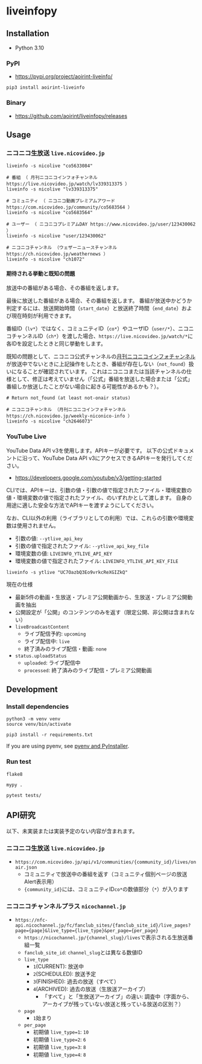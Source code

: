 # liveinfopy

## Installation

- Python 3.10

### PyPI

- <https://pypi.org/project/aoirint-liveinfo/>

```shell
pip3 install aoirint-liveinfo
```

### Binary

- <https://github.com/aoirint/liveinfopy/releases>


## Usage

### ニコニコ生放送 `live.nicovideo.jp`

```shell
liveinfo -s nicolive "co5633084"

# 番組 （ 月刊ニコニコインフォチャンネル https://live.nicovideo.jp/watch/lv339313375 ）
liveinfo -s nicolive "lv339313375"

# コミュニティ （ ニコニコ動画プレミアムアワード https://com.nicovideo.jp/community/co5683564 ）
liveinfo -s nicolive "co5683564"

# ユーザー （ ニコニコプレミアムDAY https://www.nicovideo.jp/user/123430062 ）
liveinfo -s nicolive "user/123430062"

# ニコニコチャンネル （ウェザーニュースチャンネル https://ch.nicovideo.jp/weathernews ）
liveinfo -s nicolive "ch1072"
```

#### 期待される挙動と既知の問題

放送中の番組がある場合、その番組を返します。

最後に放送した番組がある場合、その番組を返します。
番組が放送中かどうか判定するには、放送開始時間（`start_date`）と放送終了時間（`end_date`）および現在時刻が利用できます。

番組ID（`lv*`）ではなく、コミュニティID（`co*`）やユーザID（`user/*`）、ニコニコチャンネルID（`ch*`）を渡した場合、`https://live.nicovideo.jp/watch/*`に各IDを設定したときと同じ挙動をします。

既知の問題として、ニコニコ公式チャンネルの[月刊ニコニコインフォチャンネル](https://ch.nicovideo.jp/weekly-niconico-info)が放送中でないときに上記操作をしたとき、番組が存在しない（`not_found`）扱いになることが確認されています。
これはニコニコまたは当該チャンネルの仕様として、修正は考えていません（「公式」番組を放送した場合または「公式」番組しか放送したことがない場合に起きる可能性があるかも？）。


```shell
# Return not_found (at least not-onair status)

# ニコニコチャンネル （月刊ニコニコインフォチャンネル https://ch.nicovideo.jp/weekly-niconico-info ）
liveinfo -s nicolive "ch2646073"
```


### YouTube Live

YouTube Data API v3を使用します。APIキーが必要です。
以下の公式ドキュメントに沿って、YouTube Data API v3にアクセスできるAPIキーを発行してください。

- <https://developers.google.com/youtube/v3/getting-started>

CLIでは、APIキーは、引数の値・引数の値で指定されたファイル・環境変数の値・環境変数の値で指定されたファイル、のいずれかとして渡します。
自身の用途に適した安全な方法でAPIキーを渡すようにしてください。

なお、CLI以外の利用（ライブラリとしての利用）では、これらの引数や環境変数は使用されません。

- 引数の値: `--ytlive_api_key`
- 引数の値で指定されたファイル: `--ytlive_api_key_file`
- 環境変数の値: `LIVEINFO_YTLIVE_API_KEY`
- 環境変数の値で指定されたファイル: `LIVEINFO_YTLIVE_API_KEY_FILE`

```shell
liveinfo -s ytlive "UC7OazbQ3Eo9vrkcReXGIZkQ"
```

現在の仕様

- 最新5件の動画・生放送・プレミア公開動画から、生放送・プレミア公開動画を抽出
- 公開設定が「公開」のコンテンツのみを返す（限定公開、非公開は含まれない）
- `liveBroadcastContent`
  - ライブ配信予約: `upcoming`
  - ライブ配信中: `live`
  - 終了済みのライブ配信・動画: `none`
- `status.uploadStatus`
  - `uploaded`: ライブ配信中
  - `processed`: 終了済みのライブ配信・プレミア公開動画


## Development

### Install dependencies

```
python3 -m venv venv
source venv/bin/activate

pip3 install -r requirements.txt
```

If you are using pyenv, see [pyenv and PyInstaller](https://pyinstaller.org/en/stable/development/venv.html).


### Run test

```shell
flake8

mypy .

pytest tests/
```


## API研究

以下、未実装または実装予定のない内容が含まれます。

### ニコニコ生放送 `live.nicovideo.jp`

- `https://com.nicovideo.jp/api/v1/communities/{community_id}/lives/onair.json`
  - コミュニティで放送中の番組を返す（コミュニティ個別ページの放送Alert表示用）
  - `{community_id}`には、コミュニティID`co*`の数値部分（`*`）が入ります

### ニコニコチャンネルプラス `nicochannel.jp`

- `https://nfc-api.nicochannel.jp/fc/fanclub_sites/{fanclub_site_id}/live_pages?page={page}&live_type={live_type}&per_page={per_page}`
  - `https://nicochannel.jp/{channel_slug}/lives`で表示される生放送番組一覧
  - `fanclub_site_id`: `channel_slug`とは異なる数値ID
  - `live_type`
    - `1`(CURRENT): 放送中
    - `2`(SCHEDULED): 放送予定
    - `3`(FINISHED): 過去の放送（すべて）
    - `4`(ARCHIVED): 過去の放送（生放送アーカイブ）
      - 「すべて」と「生放送アーカイブ」の違い: 調査中（字面から、アーカイブが残っていない放送と残っている放送の区別？）
  - `page`
    - `1`始まり
  - `per_page`
    - 初期値 `live_type=1`: `10`
    - 初期値 `live_type=2`: `6`
    - 初期値 `live_type=3`: `8`
    - 初期値 `live_type=4`: `8`
